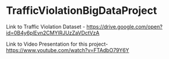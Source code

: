# TrafficViolationBigDataProject

Link to Traffic Violation Dataset - https://drive.google.com/open?id=0B4y6plEvn2CMYlRJUzZaVDctVzA

Link to Video Presentation for this project- https://www.youtube.com/watch?v=FTAdbO79Y6Y
